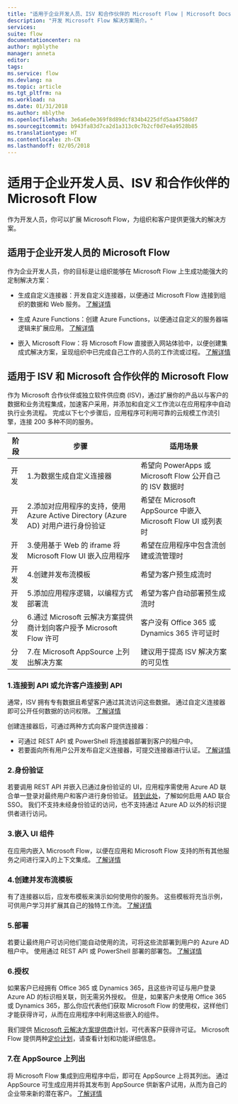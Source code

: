 ```yaml
---
title: "适用于企业开发人员、ISV 和合作伙伴的 Microsoft Flow | Microsoft Docs"
description: "开发 Microsoft Flow 解决方案简介。"
services: 
suite: flow
documentationcenter: na
author: mgblythe
manager: anneta
editor: 
tags: 
ms.service: flow
ms.devlang: na
ms.topic: article
ms.tgt_pltfrm: na
ms.workload: na
ms.date: 01/31/2018
ms.author: mblythe
ms.openlocfilehash: 3e6a6e0e369f8d89dcf834b4225dfd5aa4758dd7
ms.sourcegitcommit: b943fa83d7ca2d1a313c0c7b2cf0d7e4a9528b85
ms.translationtype: HT
ms.contentlocale: zh-CN
ms.lasthandoff: 02/05/2018
---
```

# <a name="microsoft-flow-for-enterprise-developers-isvs-and-partners"></a>适用于企业开发人员、ISV 和合作伙伴的 Microsoft Flow

作为开发人员，你可以扩展 Microsoft Flow，为组织和客户提供更强大的解决方案。

## <a name="microsoft-flow-for-enterprise-developers"></a>适用于企业开发人员的 Microsoft Flow

作为企业开发人员，你的目标是让组织能够在 Microsoft Flow 上生成功能强大的定制解决方案：

- 生成自定义连接器：开发自定义连接器，以便通过 Microsoft Flow 连接到组织的数据和 Web 服务。 [了解详情](https://docs.microsoft.com/connectors/custom-connectors/)

- 生成 Azure Functions：创建 Azure Functions，以便通过自定义的服务器端逻辑来扩展应用。 [了解详情](https://docs.microsoft.com/azure/azure-functions/functions-flow-scenario)

- 嵌入 Microsoft Flow：将 Microsoft Flow 直接嵌入网站体验中，以便创建集成式解决方案，呈现组织中已完成自己工作的人员的工作流或过程。 [了解详情](embed-flow-dev.md)

## <a name="microsoft-flow-for-isvs-and-microsoft-partners"></a>适用于 ISV 和 Microsoft 合作伙伴的 Microsoft Flow

作为 Microsoft 合作伙伴或独立软件供应商 (ISV)，通过扩展你的产品以与客户的数据和业务流程集成，加速客户采用，并添加和自定义工作流以在应用程序中自动执行业务流程。 完成以下七个步骤后，应用程序可利用可靠的云规模工作流引擎，连接 200 多种不同的服务。

| 阶段 | 步骤 | 适用场景 |
| --- | --- | --- |
| 开发 | 1.为数据生成自定义连接器 | 希望向 PowerApps 或 Microsoft Flow 公开自己的 ISV 数据时 |
| 开发 | 2.添加对应用程序的支持，使用 Azure Active Directory (Azure AD) 对用户进行身份验证 | 希望在 Microsoft AppSource 中嵌入 Microsoft Flow UI 或列表时 | 
| 开发 | 3.使用基于 Web 的 iframe 将 Microsoft Flow UI 嵌入应用程序 | 希望在应用程序中包含流创建或流管理时 | 
| 开发 | 4.创建并发布流模板 | 希望为客户预生成流时 | 
| 开发 | 5.添加应用程序逻辑，以编程方式部署流 | 希望为客户自动部署预生成流时 | 
| 分发 | 6.通过 Microsoft 云解决方案提供商计划向客户授予 Microsoft Flow 许可 | 客户没有 Office 365 或 Dynamics 365 许可证时 |
| 分发 | 7.在 Microsoft AppSource 上列出解决方案 | 建议用于提高 ISV 解决方案的可见性 |

### <a name="1-connecting-to-your-apis-or-enabling-customers-to-connect-to-your-apis"></a>1.连接到 API 或允许客户连接到 API

通常，ISV 拥有专有数据且希望客户通过其流访问这些数据。 通过自定义连接器即可公开任何数据的访问权限。 [了解详情](https://docs.microsoft.com/en-us/connectors/custom-connectors/)

创建连接器后，可通过两种方式向客户提供连接器：
- 可通过 REST API 或 PowerShell 将连接器部署到客户的租户中。
- 若要面向所有用户公开发布自定义连接器，可提交连接器进行认证。 [了解详情](https://docs.microsoft.com/connectors/custom-connectors/submit-certification)

### <a name="2-authentication"></a>2.身份验证 

若要调用 REST API 并嵌入已通过身份验证的 UI，应用程序需使用 Azure AD 联合单一登录对最终用户和客户进行身份验证。 [转到此处](https://identity.microsoft.com/)，了解如何启用 AAD 联合 SSO。 我们不支持未经身份验证的访问，也不支持通过 Azure AD 以外的标识提供者进行访问。 

### <a name="3-embedding-ui-components"></a>3.嵌入 UI 组件

在应用内嵌入 Microsoft Flow，以便在应用和 Microsoft Flow 支持的所有其他服务之间进行深入的上下文集成。 [了解详情](embed-flow-dev.md)

### <a name="4-create-and-publish-flow-templates"></a>4.创建并发布流模板

有了连接器以后，应发布模板来演示如何使用你的服务。 这些模板将充当示例，可供用户学习并扩展其自己的独特工作流。 [了解详情](publish-a-template.md)

### <a name="5-deployment"></a>5.部署

若要让最终用户可访问他们能自动使用的流，可将这些流部署到用户的 Azure AD 租户中。 使用通过 REST API 或 PowerShell 部署的部署包。 [了解详情](https://docs.microsoft.com/powerapps/export-import-packages)

### <a name="6-licensing"></a>6.授权

如果客户已经拥有 Office 365 或 Dynamics 365，且这些许可证与用户登录 Azure AD 的标识相关联，则无需另外授权。 但是，如果客户未使用 Office 365 或 Dynamics 365，那么你应代表他们获取 Microsoft Flow 的使用权，这样他们才能获得许可，从而在应用程序中利用这些嵌入的组件。

我们提供 [Microsoft 云解决方案提供商](https://partner.microsoft.com/en-US/cloud-solution-provider)计划，可代表客户获得许可证。 Microsoft Flow 提供两种[定价计划](https://flow.microsoft.com/pricing/)，请查看计划和功能详细信息。

### <a name="7-list-on-appsource"></a>7.在 AppSource 上列出

将 Microsoft Flow 集成到应用程序中后，即可在 AppSource 上将其列出。 通过 AppSource 可生成应用并将其发布到 AppSource 供新客户试用，从而为自己的企业带来新的潜在客户。 [了解详情](dev-appsource-test-drive.md)
